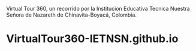 Virtual Tour 360, un recorrido por la Institucion Educativa Tecnica Nuestra Señora de Nazareth de Chinavita-Boyacá, Colombia.

# VirtualTour360-IETNSN.github.io
